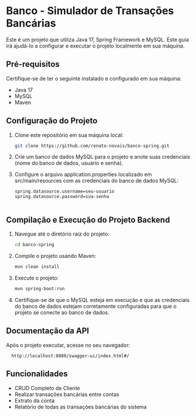 # Banco - Simulador de Transações Bancárias

Este é um projeto  que utiliza Java 17, Spring Framework e MySQL. Este guia irá ajudá-lo a configurar e executar o projeto localmente em sua máquina.




## Pré-requisitos

Certifique-se de ter o seguinte instalado e configurado em sua máquina:

- Java 17
- MySQL
- Maven

## Configuração do Projeto

   1. Clone este repositório em sua máquina local:
      ```bash
      git clone https://github.com/renato-novais/banco-spring.git

   2. Crie um banco de dados MySQL para o projeto e anote suas credenciais (nome do banco de dados, usuário e senha).

   3. Configure o arquivo application.properties localizado em src/main/resources com as credenciais do banco de dados MySQL:

      ```application.properties
      spring.datasource.username=seu-usuario
      spring.datasource.password=sua-senha


## Compilação e Execução do Projeto Backend
1. Navegue até o diretório raiz do projeto:

   ```bash
   cd banco-spring

2. Compile o projeto usando Maven:

   ```bash
   mvn clean install

3. Execute o projeto:

   ```bash
   mvn spring-boot:run

4. Certifique-se de que o MySQL esteja em execução e que as credenciais do banco de dados estejam corretamente configuradas para que o projeto se conecte ao banco de dados.
## Documentação da API

Após o projeto executar, acesse no seu navegador:

```http
  http://localhost:8080/swagger-ui/index.html#/
```


## Funcionalidades

- CRUD Completo de Cliente
- Realizar transações bancárias entre contas
- Extrato da conta
- Relatório de todas as transações bancárias do sistema 

